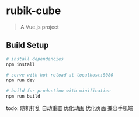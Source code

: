 # rubik-cube

> A Vue.js project

## Build Setup

``` bash
# install dependencies
npm install

# serve with hot reload at localhost:8080
npm run dev

# build for production with minification
npm run build

```
todo:
    随机打乱
    自动重置
    优化动画
    优化页面
    兼容手机端

